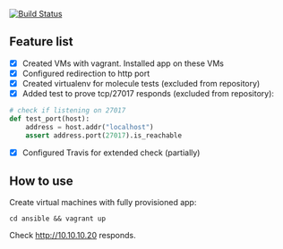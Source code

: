 [![Build Status](https://travis-ci.com/Otus-DevOps-2019-11/eugenberend_infra.svg?branch=master)](https://travis-ci.com/Otus-DevOps-2019-11/eugenberend_infra)

## Feature list

- [x] Created VMs with vagrant. Installed app on these VMs
- [x] Configured redirection to http port
- [x] Created virtualenv for molecule tests (excluded from repository)
- [x] Added test to prove tcp/27017 responds (excluded from repository):
```python
# check if listening on 27017
def test_port(host):
    address = host.addr("localhost")
    assert address.port(27017).is_reachable
```
- [x] Configured Travis for extended check (partially)

## How to use

Create virtual machines with fully provisioned app:

```shell
cd ansible && vagrant up
```

Check http://10.10.10.20 responds.
